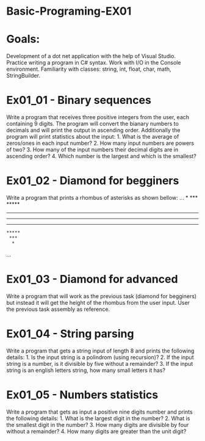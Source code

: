 # Basic-Programing-EX01

# Goals:
  Development of a dot net application with the help of Visual Studio.  
  Practice writing a program in C# syntax.
  Work with I/O in the Console environment.
  Familiarity with classes: string, int, float, char, math, StringBuilder.
  
# Ex01_01 - Binary sequences
  Write a program that receives three positive integers from the user, each containing 9 digits.
  The program will convert the bianary numbers to decimals and will print the output in ascending order.
  Additionally the program will print statistics about the input:
    1. What is the average of zeros/ones in each input number?
    2. How many input numbers are powers of two?
    3. How many of the input numbers their decimal digits are in ascending order?
    4. Which number is the largest and which is the smallest?
      
# Ex01_02 - Diamond for begginers
  Write a program that prints a rhombus of asterisks as shown bellow:
  ...
      *
     ***
    *****
   *******
  *********
   *******
    *****
     ***
      *
...
# Ex01_03 - Diamond for advanced
  Write a program that will work as the previous task (diamond for begginers) but instead it will get the height of the rhombus from the user input.
  User the previous task assembly as reference.
  
# Ex01_04 - String parsing
  Write a program that gets a string input of length 8 and prints the following details:
    1. Is the input string is a polindrom (using recursion)?
    2. If the input string is a number, is it divisible by five without a remainder?
    3. If the input string is an english letters string, how many small letters it has?
    
# Ex01_05 - Numbers statistics
  Write a program that gets as input a positive nine digits number and prints the following details:
    1. What is the largest digit in the number?
    2. What is the smallest digit in the number?
    3. How many digits are divisible by four without a remainder?
    4. How many digits are greater than the unit digit?
